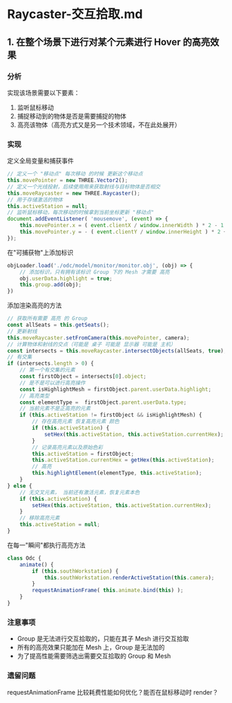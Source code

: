 # Raycaster-交互拾取.md

## 1. 在整个场景下进行对某个元素进行 Hover 的高亮效果

### 分析

实现该场景需要以下要素：

1. 监听鼠标移动
2. 捕捉移动到的物体是否是需要捕捉的物体
3. 高亮该物体（高亮方式又是另一个技术领域，不在此处展开）

### 实现

定义全局变量和捕获事件
```js
// 定义一个 "移动点" 每次移动 的时候 更新这个移动点
this.movePointer = new THREE.Vector2();
// 定义一个光线投射，后续使用用来获取射线与目标物体是否相交
this.moveRaycaster = new THREE.Raycaster();
// 用于存储激活的物体
this.activeStation = null;
// 监听鼠标移动，每次移动的时候拿到当前坐标更新 "移动点"
document.addEventListener( 'mousemove', (event) => {
    this.movePointer.x = ( event.clientX / window.innerWidth ) * 2 - 1;
    this.movePointer.y = - ( event.clientY / window.innerHeight ) * 2 + 1;
});
```

在"可捕获物"上添加标识
```js
objLoader.load('./odc/model/monitor/monitor.obj', (obj) => {
    // 添加标识，只有拥有该标识 Group 下的 Mesh 才需要 高亮
    obj.userData.highlight = true;
    this.group.add(obj);
})
```

添加渲染高亮的方法
```js
// 获取所有需要 高亮 的 Group
const allSeats = this.getSeats();
// 更新射线
this.moveRaycaster.setFromCamera(this.movePointer, camera);
// 计算物体和射线的交点（可能是 桌子 可能是 显示器 可能是 主机）
const intersects = this.moveRaycaster.intersectObjects(allSeats, true);
// 有交集
if (intersects.length > 0) {
    // 第一个有交集的元素
    const firstObject = intersects[0].object;
    // 是不是可以进行高亮操作
    const isHighlightMesh = firstObject.parent.userData.highlight;
    // 高亮类型
    const elementType =  firstObject.parent.userData.type;
    // 当前元素不是正高亮的元素
    if (this.activeStation != firstObject && isHighlightMesh) {
        // 存在高亮元素 恢复高亮元素 颜色
        if (this.activeStation) {
            setHex(this.activeStation, this.activeStation.currentHex);
        }
        // 记录高亮元素以及原始色彩
        this.activeStation = firstObject;
        this.activeStation.currentHex = getHex(this.activeStation);
        // 高亮
        this.highlightElement(elementType, this.activeStation);
    }
} else {
    // 无交叉元素， 当前还有激活元素，恢复元素本色
    if (this.activeStation) {
        setHex(this.activeStation, this.activeStation.currentHex);
    }
    // 移除高亮元素
    this.activeStation = null;
}
```

在每一"瞬间"都执行高亮方法
```js
class Odc {
    animate() {
        if (this.southWorkstation) {
            this.southWorkstation.renderActiveStation(this.camera);
        }
        requestAnimationFrame( this.animate.bind(this) );
    }
}
```
### 注意事项

- Group 是无法进行交互拾取的，只能在其子 Mesh 进行交互拾取
- 所有的高亮效果只能加在 Mesh 上，Group 是无法加的
- 为了提高性能需要筛选出需要交互拾取的 Group 和 Mesh 

### 遗留问题

requestAnimationFrame 比较耗费性能如何优化？能否在鼠标移动时 render？

